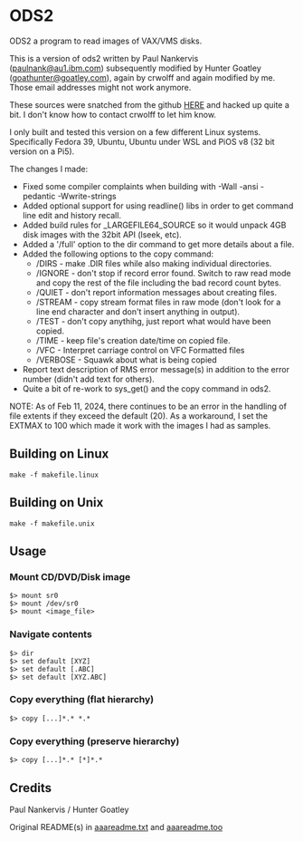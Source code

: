 # ODS2

ODS2 a program to read images of VAX/VMS disks.

This is a version of ods2 written by Paul Nankervis (paulnank@au1.ibm.com) subsequently modified by Hunter Goatley (goathunter@goatley.com), again by crwolff and again modified by me. Those email addresses might not work anymore.

These sources were snatched from the github [HERE](https://github.com/crwolff/ods2) and hacked up quite a bit. I don't know how to contact crwolff to let him know.

I only built and tested this version on a few different Linux systems. Specifically Fedora 39, Ubuntu, Ubuntu under WSL and PiOS v8 (32 bit version on a Pi5).

The changes I made:

* Fixed some compiler complaints when building with -Wall -ansi -pedantic -Wwrite-strings
* Added optional support for using readline() libs in order to get command line edit and history recall.
* Added build rules for _LARGEFILE64_SOURCE so it would unpack 4GB disk images with the 32bit API (lseek, etc).
* Added a '/full' option to the dir command to get more details about a file.
* Added the following options to the copy command:
  * /DIRS - make .DIR files while also making individual directories.
  * /IGNORE - don't stop if record error found. Switch to raw read mode and copy the rest of the file including the bad record count bytes.
  * /QUIET - don't report information messages about creating files.
  * /STREAM - copy stream format files in raw mode (don't look for a line end character and don't insert anything in output).
  * /TEST - don't copy anythihg, just report what would have been copied.
  * /TIME - keep file's creation date/time on copied file.
  * /VFC - Interpret carriage control on VFC Formatted files 
  * /VERBOSE - Squawk about what is being copied
* Report text description of RMS error message(s) in addition to the error number (didn't add text for others).
* Quite a bit of re-work to sys_get() and the copy command in ods2.

NOTE: As of Feb 11, 2024, there continues to be an error in the handling of file extents if they exceed the default (20).
As a workaround, I set the EXTMAX to 100 which made it work with the images I had as samples.

## Building on Linux
```
make -f makefile.linux
```
## Building on Unix
```
make -f makefile.unix
```
## Usage
### Mount CD/DVD/Disk image
```
$> mount sr0
$> mount /dev/sr0
$> mount <image_file>
```
### Navigate contents
```
$> dir
$> set default [XYZ]
$> set default [.ABC]
$> set default [XYZ.ABC]
```
### Copy everything (flat hierarchy)
```
$> copy [...]*.* *.*
```
### Copy everything (preserve hierarchy)
```
$> copy [...]*.* [*]*.*
```

## Credits

Paul Nankervis / Hunter Goatley

Original README(s) in [aaareadme.txt](aaareadme.txt) and [aaareadme.too](aaareadme.too)

